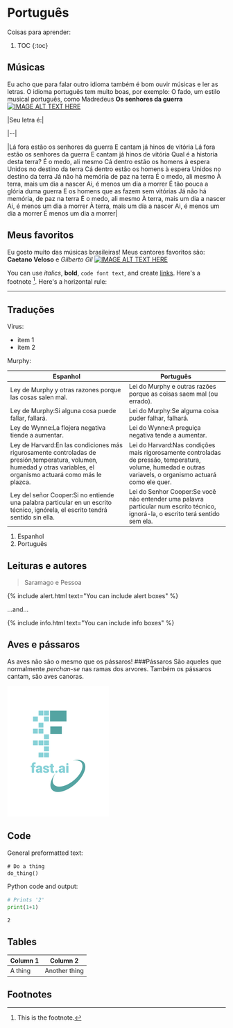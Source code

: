# Português

Coisas para aprender:

1. TOC
{:toc}

## Músicas 

Eu acho que para falar outro idioma também é bom ouvir músicas e ler as letras. O idioma português tem muito boas, por exemplo: O fado, um estilo musical português, como Madredeus **Os senhores da guerra** [![IMAGE ALT TEXT HERE](http://img.youtube.com/vi/IfBCbqrBdco/0.jpg)](http://www.youtube.com/watch?v=IfBCbqrBdco)

|Seu letra é:|

|--|

|Lá fora estão os senhores da guerra
E cantam já hinos de vitória
Lá fora estão os senhores da guerra
E cantam já hinos de vitória
Qual é a historia desta terra?
É o medo, ali mesmo
Cá dentro estão os homens à espera
Unidos no destino da terra
Cá dentro estão os homens à espera
Unidos no destino da terra
Já não há memória de paz na terra
É o medo, ali mesmo
À terra, mais um dia a nascer
Ai, é menos um dia a morrer
É tão pouca a glória duma guerra
E os homens que as fazem sem vitórias
Já não há memória, de paz na terra
É o medo, ali mesmo
À terra, mais um dia a nascer
Ai, é menos um dia a morrer
À terra, mais um dia a nascer
Ai, é menos um dia a morrer
É menos um dia a morrer|


## Meus favoritos
Eu gosto muito das músicas brasileiras! Meus cantores favoritos são: **Caetano Veloso** e *Gilberto Gil* [![IMAGE ALT TEXT HERE](http://img.youtube.com/vi/FYZpzzbEvHo/0.jpg)](http://www.youtube.com/watch?v=FYZpzzbEvHo)



You can use *italics*, **bold**, `code font text`, and create [links](https://www.markdownguide.org/cheat-sheet/). Here's a footnote [^1]. Here's a horizontal rule:

---

## Traduções

Vírus:

- item 1
- item 2

Murphy:

| Espanhol | Português |
|-|-|
| Ley de Murphy y otras razones porque las cosas salen mal. | Lei do Murphy e outras razões porque as coisas saem mal (ou errado). |
|Ley de Murphy:Si alguna cosa puede fallar, fallará.|Lei do Murphy:Se alguma coisa puder falhar, falhará.|
|Ley de Wynne:La flojera negativa tiende a aumentar.|Lei do Wynne:A preguiça negativa tende a aumentar.|
|Ley de Harvard:En las condiciones más rigurosamente controladas de presión,temperatura, volumen, humedad y otras variables, el organismo actuará como más le plazca.|Lei do Harvard:Nas condições mais rigorosamente controladas de pressão, temperatura, volume, humedad e outras variavels, o organismo actuará como ele quer.|
|Ley del señor Cooper:Si no entiende una palabra particular en un escrito técnico, ignórela, el escrito tendrá sentido sin ella.|Lei do Senhor Cooper:Se você não entender uma palavra particular num escrito técnico, ignorá-la, o escrito terá sentido sem ela.|









1. Espanhol
1. Português

## Leituras e autores

> Saramago e Pessoa

{% include alert.html text="You can include alert boxes" %}

...and...

{% include info.html text="You can include info boxes" %}

## Aves e pássaros
As aves não são o mesmo que os pássaros! 
###Pássaros
São aqueles que normalmente *perchan-se* nas ramas dos arvores. Também os pássaros cantam, são aves canoras.

![](/images/logo.png "fast.ai's logo")

## Code

General preformatted text:

    # Do a thing
    do_thing()

Python code and output:

```python
# Prints '2'
print(1+1)
```

    2

## Tables

| Column 1 | Column 2 |
|-|-|
| A thing | Another thing |

## Footnotes

[^1]: This is the footnote.


